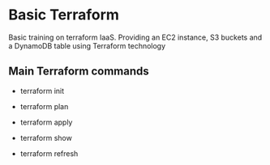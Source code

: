 # Basic Terraform
Basic training on terraform IaaS. Providing an EC2 instance, S3 buckets and a DynamoDB table using Terraform technology

## Main Terraform commands
- terraform init
- terraform plan
- terraform apply

- terraform show
- terraform refresh
